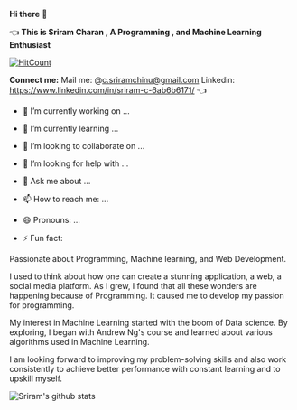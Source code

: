 **Hi there** 👋 

:point_left: **This is Sriram Charan ,  A Programming , and Machine Learning Enthusiast** 


[![HitCount](http://hits.dwyl.com/Sri8910/Sri8910.svg)](http://hits.dwyl.com/Sri8910/Sri8910.github.io)

**Connect me:**
Mail me: @c.sriramchinu@gmail.com
Linkedin: https://www.linkedin.com/in/sriram-c-6ab6b6171/ :point_left:



- 🔭 I’m currently working on ...

- 🌱 I’m currently learning ...

- 👯 I’m looking to collaborate on ...

- 🤔 I’m looking for help with ...

- 💬 Ask me about ...

- 📫 How to reach me: ...

- 😄 Pronouns: ...

- ⚡ Fun fact:

Passionate about Programming, Machine learning, and Web Development.

I used to think about how one can create a stunning application, a web, a social media platform. As I grew, I found that all these wonders are happening because of Programming. It caused me to develop my passion for programming.

My interest in Machine Learning started with the boom of Data science. By exploring, I began with  Andrew Ng's course and learned about various algorithms used in Machine Learning.

I am looking forward to improving my problem-solving skills and also work consistently to achieve better performance with constant learning and to upskill myself.

![Sriram's github stats](https://github-readme-stats.vercel.app/api?username=Sri8910&show_icons=true&theme=radical)

